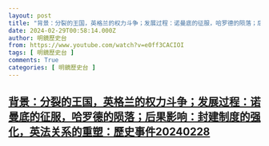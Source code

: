 ```yaml
---
layout: post
title: "背景：分裂的王国，英格兰的权力斗争；发展过程：诺曼底的征服，哈罗德的陨落；后果影响：封建制度的强化，英法关系的重塑：歷史事件20240228"
date: 2024-02-29T00:58:14.000Z
author: 明鏡歷史台
from: https://www.youtube.com/watch?v=e0ff3CACIOI
tags: [ 明鏡歷史台 ]
comments: True
categories: [ 明鏡歷史台 ]
---
```

<!--1709168294000-->
[背景：分裂的王国，英格兰的权力斗争；发展过程：诺曼底的征服，哈罗德的陨落；后果影响：封建制度的强化，英法关系的重塑：歷史事件20240228](https://www.youtube.com/watch?v=e0ff3CACIOI)
------

<div>

</div>
